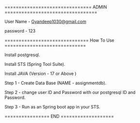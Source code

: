 =============================== ADMIN =================================

User Name - Gyandeep1030@gmail.com

password - 123

============================== How To Use =============================

Install postgresql.

Install STS (Spring Tool Suite).

Install JAVA (Version - 17 or Above )

Step 1 - Create Data Base (NAME - assignmentdb).

Step 2 - change user ID and Password with our postgresql ID and Password.

Step 3 - Run as an Spring boot app in your STS.

================ END ===================
